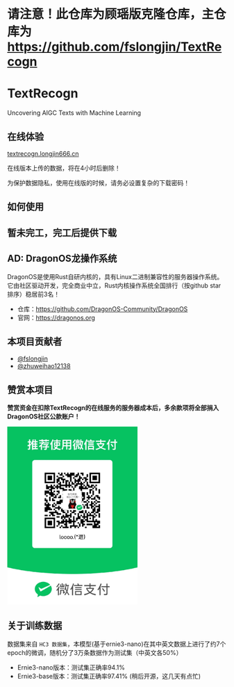 # 请注意！此仓库为顾瑶版克隆仓库，主仓库为 https://github.com/fslongjin/TextRecogn

# TextRecogn
Uncovering AIGC Texts with Machine Learning

## 在线体验

[textrecogn.longjin666.cn](https://textrecogn.longjin666.cn)

在线版本上传的数据，将在4小时后删除！

为保护数据隐私，使用在线版的时候，请务必设置复杂的下载密码！

## 如何使用
## 暂未完工，完工后提供下载

## AD: DragonOS龙操作系统

DragonOS是使用Rust自研内核的，具有Linux二进制兼容性的服务器操作系统。它由社区驱动开发，完全商业中立，Rust内核操作系统全国排行（按github star排序）稳居前3名！

- 仓库：https://github.com/DragonOS-Community/DragonOS
- 官网：https://dragonos.org


## 本项目贡献者

- [@fslongjin](https://github.com/fslongjin)
- [@zhuweihao12138](https://github.com/zhuweihao12138)


## 赞赏本项目

**赞赏资金在扣除TextRecogn的在线服务的服务器成本后，多余款项将全部捐入DragonOS社区公款账户！**

<img src="./static/sponsor.jpg" width="300px" />



## 关于训练数据

数据集来自 `HC3 数据集`，本模型(基于ernie3-nano)在其中英文数据上进行了约7个epoch的微调，随机分了3万条数据作为测试集（中英文各50%）

- Ernie3-nano版本：测试集正确率94.1%
- Ernie3-base版本：测试集正确率97.41% (稍后开源，这几天有点忙)
